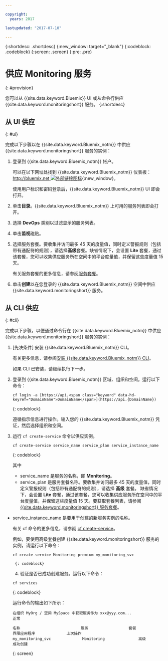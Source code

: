 ```yaml
---

copyright:
  years: 2017

lastupdated: "2017-07-10"

---
```



{:shortdesc: .shortdesc}
{:new_window: target="_blank"}
{:codeblock: .codeblock}
{:screen: .screen}
{:pre: .pre}


# 供应 Monitoring 服务
{: #provision}

您可以从 {{site.data.keyword.Bluemix}} UI 或从命令行供应 {{site.data.keyword.monitoringshort}} 服务。
{:shortdesc}


## 从 UI 供应
{: #ui}

完成以下步骤以在 {{site.data.keyword.Bluemix_notm}} 中供应 {{site.data.keyword.monitoringshort}} 服务的实例：

1. 登录到 {{site.data.keyword.Bluemix_notm}} 帐户。

    可以在以下网址处找到 {{site.data.keyword.Bluemix_notm}} 仪表板：[http://bluemix.net ![外部链接图标](../../../icons/launch-glyph.svg "外部链接图标")](http://bluemix.net "外部链接图标"){:new_window}。
    
	使用用户标识和密码登录后，{{site.data.keyword.Bluemix_notm}} UI 即会打开。

2. 单击**目录**。{{site.data.keyword.Bluemix_notm}} 上可用的服务列表即会打开。

3. 选择 **DevOps** 类别以过滤显示的服务列表。

4. 单击**监视**磁贴。

5. 选择服务套餐。要收集并访问最多 45 天的度量值，同时定义警报规则（包括带有通配符的规则），请选择**高级**套餐。缺省情况下，会设置 **Lite** 套餐，通过该套餐，您可以收集供应服务所在空间中的平台度量值，并保留这些度量值 15 天。 

    有关服务套餐的更多信息，请参阅[服务套餐](/docs/services/cloud-monitoring/monitoring_ov.html#plans)。
	
6. 单击**创建**以在您登录的 {{site.data.keyword.Bluemix_notm}} 空间中供应 {{site.data.keyword.monitoringshort}} 服务。
  
 

## 从 CLI 供应
{: #cli}

完成以下步骤，以便通过命令行在 {{site.data.keyword.Bluemix_notm}} 中供应 {{site.data.keyword.monitoringshort}} 服务的实例：

1. [先决条件] 安装 {{site.data.keyword.Bluemix_notm}} CLI。

   有关更多信息，请参阅[安装 {{site.data.keyword.Bluemix_notm}} CLI](/docs/services/cloud-monitoring/qa/cli_qa.html#cli_qa)。
   
   如果 CLI 已安装，请继续执行下一步。
    
2. 登录到 {{site.data.keyword.Bluemix_notm}} 区域、组织和空间。运行以下命令：

    ```
    cf login -a [https://api.<span class="keyword" data-hd-keyref="DomainName">DomainName</span>](https://api.{DomainName})
    ```
    {: codeblock}

    遵循指示信息进行操作。输入您的 {{site.data.keyword.Bluemix_notm}} 凭证，然后选择组织和空间。
	
3. 运行 `cf create-service` 命令以供应实例。

    ```
	cf create-service service_name service_plan service_instance_name
	```
	{: codeblock}
	
	其中
	
	* service_name 是服务的名称，即 **Monitoring**。
	* service_plan 是服务套餐名称。要收集并访问最多 45 天的度量值，同时定义警报规则（包括带有通配符的规则），请选择 **高级** 套餐。
缺省情况下，会设置 **Lite** 套餐，通过该套餐，您可以收集供应服务所在空间中的平台度量值，并保留这些度量值 15 天。要获取套餐列表，请参阅 [{{site.data.keyword.monitoringshort}} 服务套餐](/docs/services/cloud-monitoring/monitoring_ov.html#plan)。
 * service_instance_name 是要用于创建的新服务实例的名称。
	
	有关 cf 命令的更多信息，请参阅 [cf create-service](/docs/cli/reference/cfcommands/index.html#cf_create-service)。

	例如，要使用高级套餐创建 {{site.data.keyword.monitoringshort}} 服务的实例，请运行以下命令：
	
	```
	cf create-service Monitoring premium my_monitoring_svc
	```
	    {: codeblock}
	
    4. 验证是否已成功创建服务。运行以下命令：

    ```	
	cf services
	```
	{: codeblock}
	
	运行命令的输出如下所示：
	
	```
    在组织 MyOrg / 空间 MySpace 中获取服务作为 xxx@yyy.com...
    正常
    
    名称                           服务                  套餐                   界限应用程序              上次操作
    my_monitoring_svc              Monitoring               高级                                        成功创建
	```
	{: screen}



 
	  



